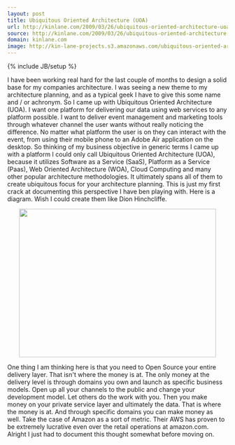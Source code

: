```yaml
---
layout: post
title: Ubiquitous Oriented Architecture (UOA)
url: http://kinlane.com/2009/03/26/ubiquitous-oriented-architecture-uoa/
source: http://kinlane.com/2009/03/26/ubiquitous-oriented-architecture-uoa/
domain: kinlane.com
image: http://kin-lane-projects.s3.amazonaws.com/ubiquitous-oriented-architecture/Ubiquitous Oriented Architecture_Medium.jpg
---
```

{% include JB/setup %}<p><!DOCTYPE html PUBLIC "-//W3C//DTD XHTML 1.0 Transitional//EN"
    "http://www.w3.org/TR/xhtml1/DTD/xhtml1-transitional.dtd">
<html xmlns="http://www.w3.org/1999/xhtml">
  <head>
    <title></title>
  </head>
  <body>
    I have been working real hard for the last couple of months to design a solid base for my companies architecture. I was seeing a new theme to my architecture planning, and as a typical geek I
    have to give this some name and / or achronym. So I came up with Ubiquitous Oriented Architecture (UOA). I want one platform for delivering our data using web services to any platform possible. I
    want to deliver event management and marketing tools through whatever channel the user wants without really noticing the difference. No matter what platform the user is on they can interact with
    the event, from using their mobile phone to an Adobe Air application on the desktop. So thinking of my business objective in generic terms I came up with a platform I could only call Ubiquitous
    Oriented Architecture (UOA), because it utilizes Software as a Service (SaaS), Platform as a Service (Paas), Web Oriented Architecture (WOA), Cloud Computing and many other popular architecture
    methodologies. It ultimately spans all of them to create ubiquitous focus for your architecture planning. This is just my first crack at documenting this perspective I have ben playing with. Here
    is a diagram. Wish I could create them like Dion Hinchcliffe.
    <p style="text-align: center;">
      <img class="aligncenter" title="Ubiquitous Oriented Architecture" src=
      "http://kin-lane-projects.s3.amazonaws.com/ubiquitous-oriented-architecture/Ubiquitous%20Oriented%20Architecture_Medium.jpg" alt="" width="450" height="339" />
    </p>One thing I am thinking here is that you need to Open Source your entire delivery layer. That isn't where the money is at. The only money at the delivery level is through domains you own and
    launch as specific business models. Open up all your channels to the public and change your development model. Let others do the work with you. Then you make money on your private service layer
    and ultimately the data. That is where the money is at. And through specific domains you can make money as well. Take the case of Amazon as a sort of metric. Their AWS has proven to be extremely
    lucrative even over the retail operations at amazon.com. Alright I just had to document this thought somewhat before moving on.
  </body>
</html></p>
